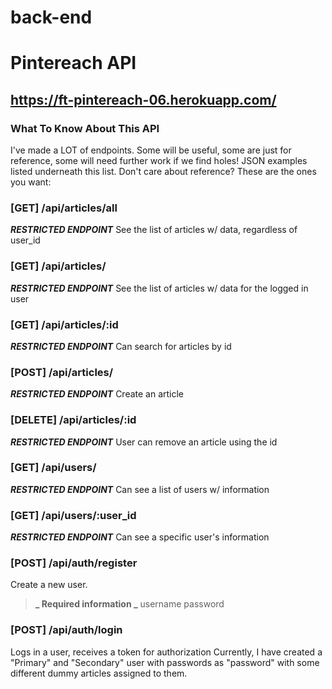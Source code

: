 # back-end

# Pintereach API

## https://ft-pintereach-06.herokuapp.com/

### What To Know About This API

I've made a LOT of endpoints. Some will be useful, some are just for reference, some will need further work if we find holes! JSON examples listed underneath this list. Don't care about reference? These are the ones you want:

### [GET] /api/articles/all
**_RESTRICTED ENDPOINT_**
See the list of articles w/ data, regardless of user_id

### [GET] /api/articles/
**_RESTRICTED ENDPOINT_**
See the list of articles w/ data for the logged in user

### [GET] /api/articles/:id
**_RESTRICTED ENDPOINT_**
Can search for articles by id

### [POST] /api/articles/
**_RESTRICTED ENDPOINT_**
Create an article

### [DELETE] /api/articles/:id
**_RESTRICTED ENDPOINT_**
User can remove an article using the id

### [GET] /api/users/
**_RESTRICTED ENDPOINT_**
Can see a list of users w/ information

### [GET] /api/users/:user_id
**_RESTRICTED ENDPOINT_**
Can see a specific user's information

### [POST] /api/auth/register
Create a new user.

> **_ Required information _**
> username
> password
### [POST] /api/auth/login

Logs in a user, receives a token for authorization
Currently, I have created a "Primary" and "Secondary" user with passwords as "password" with some different dummy articles assigned to them.
